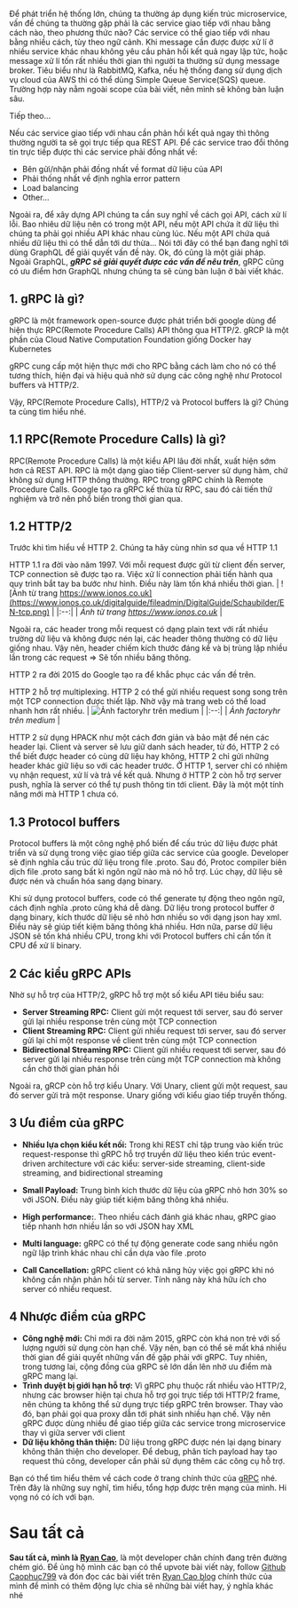 Để phát triển hệ thống lớn, chúng ta thường áp dụng kiến trúc microservice, vấn đề chúng ta thường gặp phải là các service giao tiếp với nhau bằng cách nào, theo phương thức nào?
Các service có thể giao tiếp với nhau bằng nhiều cách, tùy theo ngữ cảnh.
Khi message cần được được xử lí ở nhiều service khác nhau không yêu cầu phản hồi kết quả ngay lập tức, hoặc message xử lí tốn rất nhiều thời gian thì người ta thường sử dụng message broker. Tiêu biểu như là RabbitMQ, Kafka, nếu hệ thống đang sử dụng dịch vụ cloud của AWS thì có thể dùng Simple Queue Service(SQS) queue. Trường hợp này nằm ngoài scope của bài viết, nên mình sẽ không bàn luận sâu.

Tiếp theo...

Nếu các service giao tiếp với nhau cần phản hồi kết quả ngay  thì thông thường người ta sẽ gọi trực tiếp qua REST API. Để các service trao đổi thông tin trực tiếp được thì các service phải đồng nhất về:
* Bên gửi/nhận phải đồng nhất về format dữ liệu của API
* Phải thống nhất về định nghĩa error pattern
* Load balancing
* Other...

Ngoài ra, để xây dựng API chúng ta cần suy nghĩ về cách gọi API, cách xử lí lỗi. Bao nhiêu dữ liệu nên có trong một API, nếu một API chứa ít dữ liệu thì chúng ta phải gọi nhiều API khác nhau cùng lúc. Nếu một API chứa quá nhiều dữ liệu thì có thể dẫn tới dư thừa... Nói tới đây có thể bạn đang nghĩ tới dùng GraphQL để giải quyết vấn đề này. Ok, đó cũng là một giải pháp. Ngoài GraphQL, ***gRPC sẽ giải quyết được các vấn đề nêu trên***, gRPC cũng có ưu điểm hơn GraphQL nhưng chúng ta sẽ cùng bàn luận ở bài viết khác.

## 1. gRPC là gì?
gRPC là một framework open-source được phát triển bởi google dùng để hiện thực RPC(Remote Procedure Calls) API thông qua HTTP/2. gRCP là một phần của Cloud Native Computation Foundation giống Docker hay Kubernetes

gRPC cung cấp một hiện thực mới cho RPC bằng cách làm cho nó có thể tương thích, hiện đại và hiệu quả nhờ sử dụng các công nghệ như Protocol buffers và HTTP/2.

Vậy, RPC(Remote Procedure Calls), HTTP/2 và Protocol buffers là gì? Chúng ta cùng tìm hiểu nhé.

## 1.1 RPC(Remote Procedure Calls) là gì?
RPC(Remote Procedure Calls) là một kiểu API lâu đời nhất, xuất hiện sớm hơn cả REST API. RPC là một dạng giao tiếp Client-server sử dụng hàm, chứ không sử dụng HTTP thông thường.
RPC trong gRPC chính là Remote Procedure Calls. Google tạo ra gRPC kế thừa từ RPC, sau đó cải tiến thử nghiệm và trở nên phổ biến trong thời gian qua.

## 1.2 HTTP/2
Trước khi tìm hiểu về HTTP 2. Chúng ta hãy cùng nhìn sơ qua về HTTP 1.1

HTTP 1.1 ra đời vào năm 1997. Với mỗi request được gửi từ client đến server, TCP connection sẽ được tạo ra. Việc xử lí connection phải tiến hành qua quy trình bắt tay ba bước như hình. Điều này làm tốn khá nhiều thời gian. 
| ![Ảnh từ trang https://www.ionos.co.uk](https://www.ionos.co.uk/digitalguide/fileadmin/DigitalGuide/Schaubilder/EN-tcp.png) | 
|:--:| 
| *Ảnh từ trang https://www.ionos.co.uk* |

Ngoài ra, các header trong mỗi request có dạng plain text với rất nhiều trường dữ liệu và không được nén lại, các header thông thường có dữ liệu giống nhau. Vậy nên, header chiếm kích thước đáng kể và bị trùng lặp nhiều lần trong các request => Sẽ tốn nhiều băng thông.

HTTP 2 ra đời 2015 do Google tạo ra để khắc phục các vấn đề trên.

HTTP 2 hỗ trợ multiplexing. HTTP 2 có thể gửi nhiều request song song trên một TCP connection được thiết lập. Nhờ vậy mà trang web có thể load nhanh hơn rất nhiều.
| ![Ảnh factoryhr trên medium](https://miro.medium.com/max/700/0*lY05UTuA-dWCXU-q.png) | 
|:--:| 
| *Ảnh factoryhr trên medium* |


HTTP 2 sử dụng HPACK như một cách đơn giản và bảo mật để nén các header lại. Client và server sẽ lưu giữ danh sách header, từ đó, HTTP 2 có thể biết được header có cùng dữ liệu hay không, HTTP 2 chỉ gửi những header khác giữ liệu so với các header trước.
Ở HTTP 1, server chỉ có nhiệm vụ nhận request, xử lí và trả về kết quả. Nhưng ở HTTP 2 còn hỗ trợ server push, nghĩa là server có thể tự push thông tin tới client. Đây là một một tính năng mới mà HTTP 1 chưa có. 

## 1.3 Protocol buffers
Protocol buffers là một công nghệ phổ biến để cấu trúc dữ liệu được phát triển và sử dụng trong việc giao tiếp giữa các service của google. Developer sẽ định nghĩa cấu trúc dữ liệu trong file .proto. Sau đó, Protoc compiler biên dịch file .proto sang bất kì ngôn ngữ nào mà nó hỗ trợ. Lúc chạy, dữ liệu sẽ được nén và chuẩn hóa sang dạng binary.

Khi sử dụng protocol buffers, code có thể generate tự động theo ngôn ngữ, cách định nghĩa .proto cũng khá dễ dàng. Dữ liệu trong protocol buffer ở dạng binary, kích thước dữ liệu sẽ nhỏ hơn nhiều so với dạng json hay xml. Điều này sẽ giúp tiết kiệm băng thông khá nhiều. Hơn nữa, parse dữ liệu JSON sẽ tốn khá nhiều CPU, trong khi với Protocol buffers chỉ cần tốn ít CPU để xử lí binary.

## 2 Các kiểu gRPC APIs
Nhờ sự hỗ trợ của HTTP/2, gRPC hỗ trợ một số kiểu API tiêu biểu sau:
- **Server Streaming RPC:** Client gửi một request tới server, sau đó server gửi lại nhiều response trên cùng một TCP connection
- **Client Streaming RPC:** Client gửi nhiều request tới server, sau đó server gửi lại chỉ một response về client trên cùng một TCP connection
- **Bidirectional Streaming RPC:** Client gửi nhiều request tới server, sau đó server gửi lại nhiều response trên cùng một TCP connection mà không cần chờ thời gian phản hồi

Ngoài ra, gRCP còn hỗ trợ kiểu Unary. Với Unary, client gửi một request, sau đó server gửi trả một response. Unary giống với kiểu giao tiếp truyền thống. 

## 3 Ưu điểm của gRPC
- **Nhiều lựa chọn kiểu kết nối:** Trong khi REST chỉ tập trung vào kiến trúc request-response thì gRPC hỗ trợ truyền dữ liệu theo kiến trúc event-driven architecture với các kiểu: server-side streaming, client-side streaming, and bidirectional streaming
  
- **Small Payload:** Trung bình kích thước dữ liệu của gRPC nhỏ hơn 30% so với JSON. Điều này giúp tiết kiệm băng thông khá nhiều.

- **High performance:**. Theo nhiều cách đánh giá khác nhau, gRPC giao tiếp nhanh hơn nhiều lần so với JSON hay XML
- **Multi language:** gRPC có thể tự động generate code sang nhiều ngôn ngữ lập trình khác nhau chỉ cần dựa vào file .proto

- **Call Cancellation:** gRPC client có khả năng hủy việc gọi gRPC khi nó không cần nhận phản hồi từ server. Tính năng này khá hữu ích cho server có nhiều request.

## 4 Nhược điểm của gRPC
- **Công nghệ mới:** Chỉ mới ra đời năm 2015, gRPC còn khá non trẻ với số lượng người sử dụng còn hạn chế. Vậy nên, bạn có thể sẽ mất khá nhiều thời gian để giải quyết những vấn đề gặp phải với gRPC. Tuy nhiên, trong tương lai, cộng đồng của gRPC sẽ lớn dần lên nhờ ưu điểm mà gRPC mang lại.
- **Trình duyệt bị giới hạn hỗ trợ:** Vì gRPC phụ thuộc rất nhiều vào HTTP/2, nhưng các browser hiện tại chưa hỗ trợ gọi trực tiếp tới HTTP/2 frame, nên chúng ta không thể sử dụng trực tiếp gRPC trên browser. Thay vào đó, bạn phải gọi qua proxy dẫn tới phát sinh nhiều hạn chế. Vậy nên gRPC được dùng nhiều để giao tiếp giữa các service trong microservice thay vì giữa server với client
- **Dữ liệu không thân thiện:** Dữ liệu trong gRPC được nén lại dạng binary không thân thiện cho developer. Để debug, phân tích payload hay tạo request thủ công, developer cần phải sử dụng thêm các công cụ hỗ trợ.


Bạn có thể tìm hiểu thêm về cách code ở trang chính thức của [gRPC](https://grpc.io/docs/languages/) nhé. 
Trên đây là những suy nghĩ, tìm hiểu, tổng hợp được trên mạng của mình. Hi vọng nó có ích với bạn.


# Sau tất cả
**Sau tất cả, mình là [Ryan Cao](https://ryancao.netlify.app/about/)**, là một developer chân chính đang trên đường chém gió. Để ủng hộ mình các bạn có thể upvote bài viết này, follow [Github Caophuc799](https://github.com/Caophuc799) và đón đọc các bài viết trên [Ryan Cao blog](https://ryancao.netlify.app/) chính thức của mình để mình có thêm động lực chia sẽ những bài viết hay, ý nghĩa khác nhé